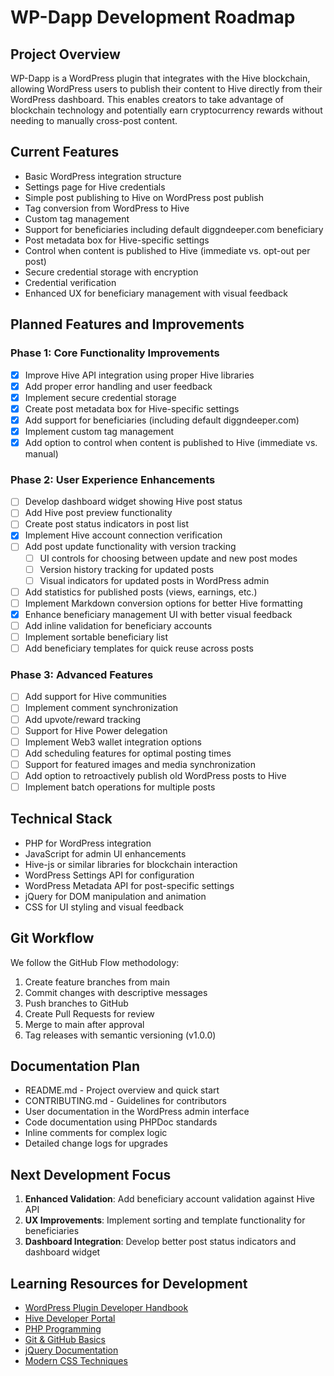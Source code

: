 # WP-Dapp Development Roadmap

## Project Overview
WP-Dapp is a WordPress plugin that integrates with the Hive blockchain, allowing WordPress users to publish their content to Hive directly from their WordPress dashboard. This enables creators to take advantage of blockchain technology and potentially earn cryptocurrency rewards without needing to manually cross-post content.

## Current Features
- Basic WordPress integration structure
- Settings page for Hive credentials
- Simple post publishing to Hive on WordPress post publish
- Tag conversion from WordPress to Hive
- Custom tag management
- Support for beneficiaries including default diggndeeper.com beneficiary
- Post metadata box for Hive-specific settings
- Control when content is published to Hive (immediate vs. opt-out per post)
- Secure credential storage with encryption
- Credential verification
- Enhanced UX for beneficiary management with visual feedback

## Planned Features and Improvements

### Phase 1: Core Functionality Improvements
- [x] Improve Hive API integration using proper Hive libraries
- [x] Add proper error handling and user feedback
- [x] Implement secure credential storage
- [x] Create post metadata box for Hive-specific settings
- [x] Add support for beneficiaries (including default diggndeeper.com)
- [x] Implement custom tag management
- [x] Add option to control when content is published to Hive (immediate vs. manual)

### Phase 2: User Experience Enhancements
- [ ] Develop dashboard widget showing Hive post status
- [ ] Add Hive post preview functionality
- [ ] Create post status indicators in post list
- [x] Implement Hive account connection verification
- [ ] Add post update functionality with version tracking
  - [ ] UI controls for choosing between update and new post modes
  - [ ] Version history tracking for updated posts
  - [ ] Visual indicators for updated posts in WordPress admin
- [ ] Add statistics for published posts (views, earnings, etc.)
- [ ] Implement Markdown conversion options for better Hive formatting
- [x] Enhance beneficiary management UI with better visual feedback
- [ ] Add inline validation for beneficiary accounts
- [ ] Implement sortable beneficiary list
- [ ] Add beneficiary templates for quick reuse across posts

### Phase 3: Advanced Features
- [ ] Add support for Hive communities
- [ ] Implement comment synchronization
- [ ] Add upvote/reward tracking
- [ ] Support for Hive Power delegation
- [ ] Implement Web3 wallet integration options
- [ ] Add scheduling features for optimal posting times
- [ ] Support for featured images and media synchronization
- [ ] Add option to retroactively publish old WordPress posts to Hive
- [ ] Implement batch operations for multiple posts

## Technical Stack
- PHP for WordPress integration
- JavaScript for admin UI enhancements
- Hive-js or similar libraries for blockchain interaction
- WordPress Settings API for configuration
- WordPress Metadata API for post-specific settings
- jQuery for DOM manipulation and animation
- CSS for UI styling and visual feedback

## Git Workflow
We follow the GitHub Flow methodology:
1. Create feature branches from main
2. Commit changes with descriptive messages
3. Push branches to GitHub
4. Create Pull Requests for review
5. Merge to main after approval
6. Tag releases with semantic versioning (v1.0.0)

## Documentation Plan
- README.md - Project overview and quick start
- CONTRIBUTING.md - Guidelines for contributors
- User documentation in the WordPress admin interface
- Code documentation using PHPDoc standards
- Inline comments for complex logic
- Detailed change logs for upgrades

## Next Development Focus
1. **Enhanced Validation**: Add beneficiary account validation against Hive API
2. **UX Improvements**: Implement sorting and template functionality for beneficiaries
3. **Dashboard Integration**: Develop better post status indicators and dashboard widget

## Learning Resources for Development
- [WordPress Plugin Developer Handbook](https://developer.wordpress.org/plugins/)
- [Hive Developer Portal](https://developers.hive.io/)
- [PHP Programming](https://www.php.net/manual/en/)
- [Git & GitHub Basics](https://guides.github.com/introduction/git-handbook/)
- [jQuery Documentation](https://api.jquery.com/)
- [Modern CSS Techniques](https://developer.mozilla.org/en-US/docs/Web/CSS) 